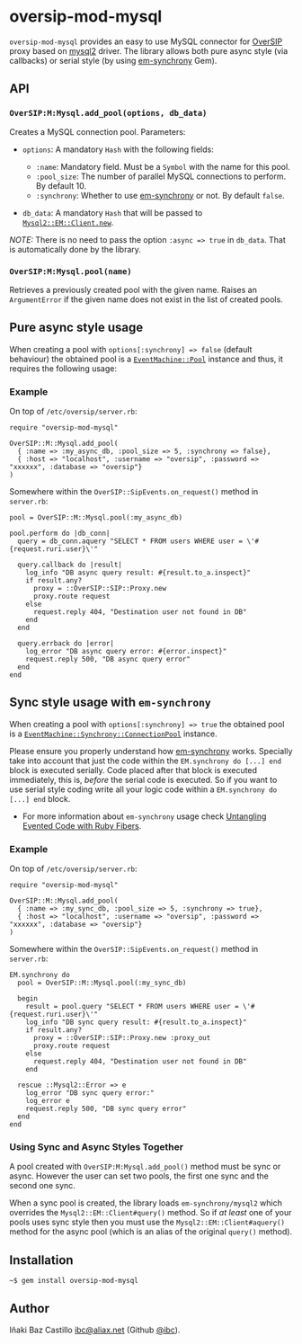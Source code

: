 # oversip-mod-mysql

`oversip-mod-mysql` provides an easy to use MySQL connector for [OverSIP](http://www.oversip.net) proxy based on [mysql2](https://github.com/brianmario/mysql2) driver. The library allows both pure async style (via callbacks) or serial style (by using [em-synchrony](https://github.com/igrigorik/em-synchrony/) Gem).





## API


### `OverSIP:M:Mysql.add_pool(options, db_data)`

Creates a MySQL connection pool. Parameters:

* `options`: A mandatory `Hash` with the following fields:
   * `:name`: Mandatory field. Must be a `Symbol` with the name for this pool.
   * `:pool_size`: The number of parallel MySQL connections to perform. By default 10.
   * `:synchrony`: Whether to use [em-synchrony](https://github.com/igrigorik/em-synchrony/) or not. By default `false`.

* `db_data`: A mandatory `Hash` that will be passed to [`Mysql2::EM::Client.new`](https://github.com/brianmario/mysql2#connection-options).

*NOTE:* There is no need to pass the option `:async => true` in `db_data`. That is automatically done by the library.


### `OverSIP:M:Mysql.pool(name)`

Retrieves a previously created pool with the given name. Raises an `ArgumentError` if the given name does not exist in the list of created pools.




## Pure async style usage

When creating a pool with `options[:synchrony] => false` (default behaviour) the obtained pool is a [`EventMachine::Pool`](https://github.com/ibc/EventMachine-LE/blob/master/lib/em/pool.rb) instance and thus, it requires the following usage:


### Example

On top of `/etc/oversip/server.rb`:

```
require "oversip-mod-mysql"

OverSIP::M::Mysql.add_pool(
  { :name => :my_async_db, :pool_size => 5, :synchrony => false},
  { :host => "localhost", :username => "oversip", :password => "xxxxxx", :database => "oversip"}
)
```

Somewhere within the `OverSIP::SipEvents.on_request()` method in `server.rb`:

```
pool = OverSIP::M::Mysql.pool(:my_async_db)

pool.perform do |db_conn|
  query = db_conn.aquery "SELECT * FROM users WHERE user = \'#{request.ruri.user}\'"

  query.callback do |result|
    log_info "DB async query result: #{result.to_a.inspect}"
    if result.any?
      proxy = ::OverSIP::SIP::Proxy.new
      proxy.route request
    else
      request.reply 404, "Destination user not found in DB"
    end
  end

  query.errback do |error|
    log_error "DB async query error: #{error.inspect}"
    request.reply 500, "DB async query error"
  end
end
```


## Sync style usage with `em-synchrony`

When creating a pool with `options[:synchrony] => true`  the obtained pool is a [`EventMachine::Synchrony::ConnectionPool`](https://github.com/igrigorik/em-synchrony/blob/master/lib/em-synchrony/connection_pool.rb) instance.

Please ensure you properly understand how [em-synchrony](https://github.com/igrigorik/em-synchrony/) works. Specially take into account that just the code within the `EM.synchrony do [...] end` block is executed serially. Code placed after that block is executed immediately, this is, *before* the serial code is executed. So if you want to use serial style coding write all your logic code within a `EM.synchrony do [...] end` block.

* For more information about `em-synchrony` usage check [Untangling Evented Code with Ruby Fibers](http://www.igvita.com/2010/03/22/untangling-evented-code-with-ruby-fibers/).


### Example

On top of `/etc/oversip/server.rb`:

```
require "oversip-mod-mysql"

OverSIP::M::Mysql.add_pool(
  { :name => :my_sync_db, :pool_size => 5, :synchrony => true},
  { :host => "localhost", :username => "oversip", :password => "xxxxxx", :database => "oversip"}
)
```

Somewhere within the `OverSIP::SipEvents.on_request()` method in `server.rb`:

```
EM.synchrony do
  pool = OverSIP::M::Mysql.pool(:my_sync_db)

  begin
    result = pool.query "SELECT * FROM users WHERE user = \'#{request.ruri.user}\'"
    log_info "DB sync query result: #{result.to_a.inspect}"
    if result.any?
      proxy = ::OverSIP::SIP::Proxy.new :proxy_out
      proxy.route request
    else
      request.reply 404, "Destination user not found in DB"
    end

  rescue ::Mysql2::Error => e
    log_error "DB sync query error:"
    log_error e
    request.reply 500, "DB sync query error"
  end
end
```


### Using Sync and Async Styles Together

A pool created with `OverSIP:M:Mysql.add_pool()` method must be sync or async. However the user can set two pools, the first one sync and the second one sync.

When a sync pool is created, the library loads `em-synchrony/mysql2` which overrides the `Mysql2::EM::Client#query()` method. So if *at least* one of your pools uses sync style then you must use the `Mysql2::EM::Client#aquery()` method for the async pool (which is an alias of the original `query()` method).


## Installation

```
~$ gem install oversip-mod-mysql
```


## Author

Iñaki Baz Castillo <ibc@aliax.net> (Github [@ibc](https://github.com/ibc)).
